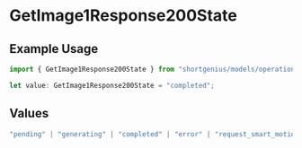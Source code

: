 # GetImage1Response200State

## Example Usage

```typescript
import { GetImage1Response200State } from "shortgenius/models/operations";

let value: GetImage1Response200State = "completed";
```

## Values

```typescript
"pending" | "generating" | "completed" | "error" | "request_smart_motion" | "placeholder"
```